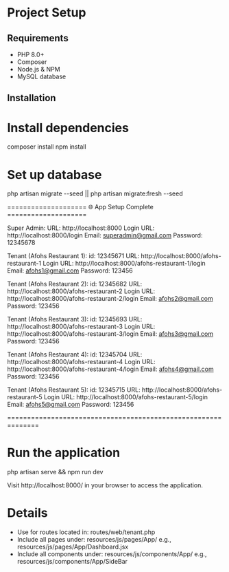 # Project Setup

## Requirements

- PHP 8.0+
- Composer
- Node.js & NPM
- MySQL database

## Installation

# Install dependencies

composer install
npm install

# Set up database

php artisan migrate --seed || php artisan migrate:fresh --seed

==================== 🌐 App Setup Complete ====================

Super Admin:
URL: http://localhost:8000
Login URL: http://localhost:8000/login
Email: superadmin@gmail.com
Password: 12345678

Tenant (Afohs Restaurant 1):
id: 12345671
URL: http://localhost:8000/afohs-restaurant-1
Login URL: http://localhost:8000/afohs-restaurant-1/login
Email: afohs1@gmail.com
Password: 123456

Tenant (Afohs Restaurant 2):
id: 12345682
URL: http://localhost:8000/afohs-restaurant-2
Login URL: http://localhost:8000/afohs-restaurant-2/login
Email: afohs2@gmail.com
Password: 123456

Tenant (Afohs Restaurant 3):
id: 12345693
URL: http://localhost:8000/afohs-restaurant-3
Login URL: http://localhost:8000/afohs-restaurant-3/login
Email: afohs3@gmail.com
Password: 123456

Tenant (Afohs Restaurant 4):
id: 12345704
URL: http://localhost:8000/afohs-restaurant-4
Login URL: http://localhost:8000/afohs-restaurant-4/login
Email: afohs4@gmail.com
Password: 123456

Tenant (Afohs Restaurant 5):
id: 12345715
URL: http://localhost:8000/afohs-restaurant-5
Login URL: http://localhost:8000/afohs-restaurant-5/login
Email: afohs5@gmail.com
Password: 123456

==============================================================

# Run the application

php artisan serve
&&
npm run dev

Visit http://localhost:8000/ in your browser to access the application.

# Details

- Use for routes located in: routes/web/tenant.php
- Include all pages under: resources/js/pages/App/
  e.g., resources/js/pages/App/Dashboard.jsx
- Include all components under: resources/js/components/App/
  e.g., resources/js/components/App/SideBar
